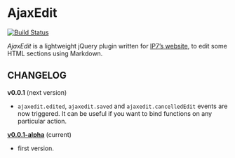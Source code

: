AjaxEdit
========

[![Build Status](https://travis-ci.org/bfontaine/AjaxEdit.png)](https://travis-ci.org/bfontaine/AjaxEdit)

*AjaxEdit* is a lightweight jQuery plugin written for [IP7’s
website](https://github.com/IP7/Website), to edit some HTML sections using
Markdown.

CHANGELOG
---------

**v0.0.1** (next version)

- `ajaxedit.edited`, `ajaxedit.saved` and `ajaxedit.cancelledEdit` events are
  now triggered. It can be useful if you want to bind functions on any
  particular action.

[**v0.0.1-alpha**](http://plugins.jquery.com/ajaxedit/0.0.1-alpha/) (current)

- first version.
